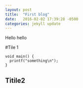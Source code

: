 ```yaml
---
layout: post
title:  "First blog"
date:   2016-02-02 17:39:28 -0500
categories: jekyll update
---
```

Hello hello

#Tile 1

```
void main() {
  printf("something\n");
}
```

Titile2
---
